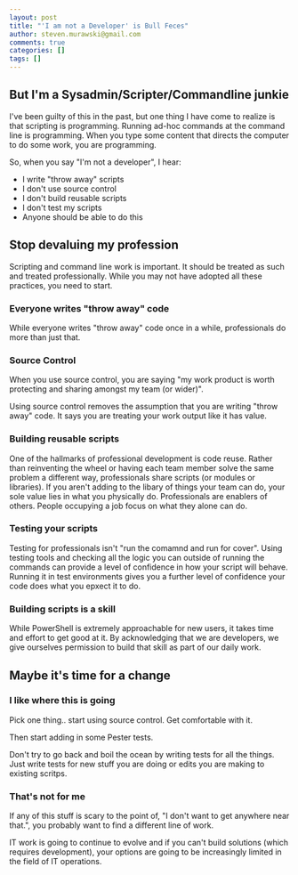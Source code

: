 ```yaml
---
layout: post
title: "'I am not a Developer' is Bull Feces"
author: steven.murawski@gmail.com
comments: true
categories: []
tags: []
---
```


## But I'm a Sysadmin/Scripter/Commandline junkie

I've been guilty of this in the past, but one thing I have come to realize is that scripting is programming.  Running ad-hoc commands at the command line is programming.  When you type some content that directs the computer to do some work, you are programming.

So, when you say "I'm not a developer", I hear:

* I write "throw away" scripts
* I don't use source control
* I don't build reusable scripts
* I don't test my scripts
* Anyone should be able to do this

## Stop devaluing my profession

Scripting and command line work is important.  It should be treated as such and treated professionally.  While you may not have adopted all these practices, you need to start.

### Everyone writes "throw away" code

While everyone writes "throw away" code once in a while, professionals do more than just that.

### Source Control

When you use source control, you are saying "my work product is worth protecting and sharing amongst my team (or wider)".

Using source control removes the assumption that you are writing "throw away" code.  It says you are treating your work output like it has value.

### Building reusable scripts

One of the hallmarks of professional development is code reuse.  Rather than reinventing the wheel or having each team member solve the same problem a different way, professionals share scripts (or modules or libraries).  If you aren't adding to the libary of things your team can do, your sole value lies in what you physically do.  Professionals are enablers of others.  People occupying a job focus on what they alone can do.

### Testing your scripts

Testing for professionals isn't "run the comamnd and run for cover".  Using testing tools and checking all the logic you can outside of running the commands can provide a level of confidence in how your script will behave.  Running it in test environments gives you a further level of confidence your code does what you epxect it to do.

### Building scripts is a skill

While PowerShell is extremely approachable for new users, it takes time and effort to get good at it.  By acknowledging that we are developers, we give ourselves permission to build that skill as part of our daily work.

## Maybe it's time for a change

### I like where this is going

Pick one thing.. start using source control.  Get comfortable with it.

Then start adding in some Pester tests.

Don't try to go back and boil the ocean by writing tests for all the things.  Just write tests for new stuff you are doing or edits you are making to existing scritps.

### That's not for me

If any of this stuff is scary to the point of, "I don't want to get anywhere near that.", you probably want to find a different line of work.

IT work is going to continue to evolve and if you can't build solutions (which requires development), your options are going to be increasingly limited in the field of IT operations.
